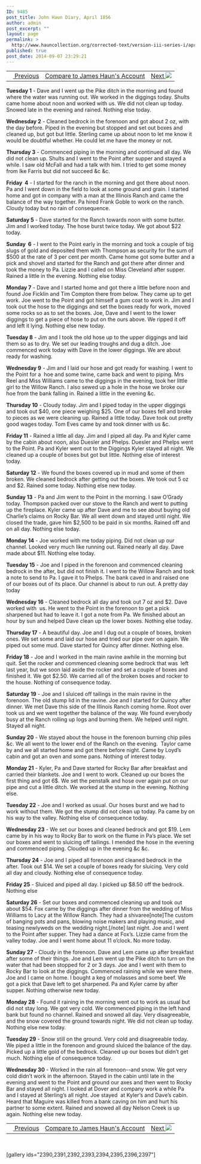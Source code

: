 ```yaml
---
ID: 9485
post_title: John Haun Diary, April 1856
author: admin
post_excerpt: ""
layout: page
permalink: >
  http://www.hauncollection.org/corrected-text/version-iii-series-i/april-1856-2/
published: true
post_date: 2014-09-07 23:29:21
---
```

<table style="width: 100%;">
<tbody>
<tr>
<td><a title="March 1856" href="http://www.hauncollection.org/version-3/version-iii-series-i/march-1856-2/"><img src="https://lh3.googleusercontent.com/-EFJpxxNiPNw/VqgtWBCZrMI/AAAAAAAAAFU/WfY4lPFWWkg/s800-Ic42/Soeb-Plain-Arrows-8-10px.png" alt="" width="10" height="10" /> Previous</a></td>
<td style="text-align: center;"><a title="James Haun April 1856" href="http://www.hauncollection.org/version-3/version-iii-series-i/april-1856/">Compare to James Haun's Account</a></td>
<td style="text-align: right;"><a title="May 1856" href="http://www.hauncollection.org/version-3/version-iii-series-i/may-1856-2/">Next <img src="https://lh3.googleusercontent.com/-67k0cYlpXHw/VqgtWKz1MXI/AAAAAAAAAFU/k9PW_Piyurk/s800-Ic42/Soeb-Plain-Arrows-5-10px.png" /></a></td>
</tr>
</tbody>
</table>
<strong>Tuesday 1</strong> - Dave and I went up the Pike ditch in the morning and found where the water was running out. We worked in the diggings today. Shults came home about noon and worked with us. We did not clean up today. Snowed late in the evening and rained. Nothing else today.

<strong>Wednesday 2</strong> - Cleaned bedrock in the forenoon and got about 2 oz, with the day before. Piped in the evening but stopped and set out boxes and cleaned up, but got but little. Sterling came up about noon to let me know it would be doubtful whether. He could let me have the money or not.

<strong>Thursday 3</strong> - Commenced piping in the morning and continued all day. We did not clean up. Shults and I went to the Point after supper and stayed a while. I saw old McFall and had a talk with him. I tried to get some money from Ike Farris but did not succeed &amp;c &amp;c.

<strong>Friday  4</strong> - I started for the ranch in the morning and got there about noon. Pa and I went down in the field to look at some ground and grain. I started home and got in company with a man at the Illinois Ranch and came the balance of the way together. Pa hired Frank Goble to work on the ranch. Cloudy today but no rain of consequence.

<strong>Saturday 5</strong> - Dave started for the Ranch towards noon with some butter. Jim and I worked today. The hose burst twice today. We got about $22 today.

<strong>Sunday  6</strong> - I went to the Point early in the morning and took a couple of big slugs of gold and deposited them with Thompson as security for the sum of $500 at the rate of 3 per cent per month. Came home got some butter and a pick and shovel and started for the Ranch and got there after dinner and took the money to Pa. Lizzie and I called on Miss Cleveland after supper. Rained a little in the evening. Nothing else today.

<strong>Monday 7</strong> - Dave and I started home and got there a little before noon and found Joe Ficklin and Tim Compton there from below. They came up to get work. Joe went to the Point and got himself a gum coat to work in. Jim and I took out the hose to the diggings and set the boxes ready for work, moved some rocks so as to set the boxes. Joe, Dave and I went to the lower diggings to get a piece of hose to put on the ours above. We ripped it off and left it lying. Nothing else new today.

<strong>Tuesday 8</strong> - Jim and I took the old hose up to the upper diggings and laid them so as to dry. We set our leading troughs and dug a ditch. Joe commenced work today with Dave in the lower diggings. We are about ready for washing.

<strong>Wednesday 9</strong> - Jim and I laid our hose and got ready for washing. I went to the Point for a  hoe and some twine, came back and went to piping. Mrs Reel and Miss Williams came to the diggings in the evening, took her little girl to the Willow Ranch. I also sewed up a hole in the hose we broke our hoe from the bank falling in. Rained a little in the evening &amp;c.

<strong>Thursday 10</strong> - Cloudy today. Jim and I piped today in the upper diggings and took out $40, one piece weighing $25. One of our boxes fell and broke to pieces as we were cleaning up. Rained a little today. Dave took out pretty good wages today. Tom Eves came by and took dinner with us &amp;c.

<strong>Friday 11</strong> - Rained a little all day. Jim and I piped all day. Pa and Kyler came by the cabin about noon, also Duesler and Phelps. Duesler and Phelps went to the Point. Pa and Kyler went out to the Diggings Kyler stayed all night. We cleaned up a couple of boxes but got but little. Nothing else of interest today.

<strong>Saturday 12</strong> - We found the boxes covered up in mud and some of them broken. We cleaned bedrock after getting out the boxes. We took out 5 oz and $2. Rained some today. Nothing else new today.

<strong>Sunday 13</strong> - Pa and Jim went to the Point in the morning. I saw O’Grady today. Thompson packed over our stove to the Ranch and went to putting up the fireplace. Kyler came up after Dave and me to see about buying old Charlie’s claims on Rocky Bar. We all went down and stayed until night. We closed the trade, gave him $2,500 to be paid in six months. Rained off and on all day. Nothing else today.

<strong>Monday 14</strong> - Joe worked with me today piping. Did not clean up our channel. Looked very much like running out. Rained nearly all day. Dave made about $11. Nothing else today.

<strong>Tuesday 15</strong> - Joe and I piped in the forenoon and commenced cleaning bedrock in the after, but did not finish it. I went to the Willow Ranch and took a note to send to Pa. I gave it to Phelps. The bank caved in and raised one of our boxes out of its place. Our channel is about to run out. A pretty day today

<strong>Wednesday 16</strong> - Cleaned bedrock all day and took out 7 oz and $2. Dave worked with  us. He went to the Point in the forenoon to get a pick sharpened but had to leave it. I got a note from Pa. We finished about an hour by sun and helped Dave clean up the lower boxes. Nothing else today.

<strong>Thursday 17</strong> - A beautiful day. Joe and I dug out a couple of boxes, broken ones. We set some and laid our hose and tried our pipe over on again. We piped out some mud. Dave started for Quincy after dinner. Nothing else.

<strong>Friday 18</strong> - Joe and I worked in the main ravine awhile in the morning but quit. Set the rocker and commenced cleaning some bedrock that was  left last year, but we soon laid aside the rocker and set a couple of boxes and finished it. We got $2.50. We carried all of the broken boxes and rocker to the house. Nothing of consequence today.

<strong>Saturday 19</strong> - Joe and I sluiced off tailings in the main ravine in the forenoon. The old stump lid in the ravine. Joe and I started for Quincy after dinner. We met Dave this side of the Illinois Ranch coming home. Root over took us and we went together the balance of the way. We found everybody busy at the Ranch rolling up logs and burning them. We helped until night. Stayed all night.

<strong>Sunday 20</strong> - We stayed about the house in the forenoon burning chip piles &amp;c. We all went to the lower end of the Ranch on the evening.  Taylor came by and we all started home and got there before night. Came by Loyd’s cabin and got an oven and some pans. Nothing of interest today.

<strong>Monday 21</strong> - Kyler, Pa and Dave started for Rocky Bar after breakfast and carried their blankets. Joe and I went to work. Cleaned up our boxes the first thing and got 6$. We set the penstalk and hose over again put on our pipe and cut a little ditch. We worked at the stump in the evening. Nothing else.

<strong>Tuesday 22</strong> - Joe and I worked as usual. Our hoses burst and we had to work without them. We got the stump did not clean up today. Pa came by on his way to the valley. Nothing else of consequence today.

<strong>Wednesday 23</strong> - We set our boxes and cleaned bedrock and got $19. Lem came by in his way to Rocky Bar to work on the flume in Pa’s place. We set our boxes and went to sluicing off tailings. I mended the hose in the evening and commenced piping. Clouded up in the evening &amp;c &amp;c.

<strong>Thursday 24</strong> - Joe and I piped all forenoon and cleaned bedrock in the after. Took out $14. We set a couple of boxes ready for sluicing. Very cold all day and cloudy. Nothing else of consequence today.

<strong>Friday 25</strong> - Sluiced and piped all day. I picked up $8.50 off the bedrock. Nothing else

<strong>Saturday 26</strong> - Set our boxes and commenced cleaning up and took out about $54. Fox came by the diggings after dinner from the wedding of Miss Williams to Lacy at the Willow Ranch. They had a shivaree[note]The custom of banging pots and pans, blowing noise makers and playing music, and teasing newlyweds on the wedding night.[/note] last night. Joe and I went to the Point after supper. They had a dance at Fox’s. Lizzie came from the valley today. Joe and I went home about 11 o’clock. No more today.

<strong>Sunday 27</strong> - Cloudy in the forenoon. Dave and Lem came up after breakfast after some of their things. Joe and Lem went up the Pike ditch to turn on the water that had been stopped for 2 or 3 days. Joe and I went with them to Rocky Bar to look at the diggings. Commenced raining while we were there. Joe and I came on home. I bought a keg of molasses and some beef. We got a pick that Dave left to get sharpened. Pa and Kyler came by after supper. Nothing otherwise new today.

<strong>Monday 28</strong> - Found it raining in the morning went out to work as usual but did not stay long. We got very cold. We commenced piping in the left hand bank but found no channel. Rained and snowed all day. Very disagreeable, and the snow covered the ground towards night. We did not clean up today. Nothing else new today.

<strong>Tuesday 29</strong> - Snow still on the ground. Very cold and disagreeable today. We piped a little in the forenoon and ground sluiced the balance of the day. Picked up a little gold of the bedrock. Cleaned up our boxes but didn’t get much. Nothing else of consequence today.

<strong>Wednesday 30</strong> - Worked in the rain all forenoon--and snow. We got very cold didn’t work in the afternoon. Stayed in the cabin until late in the evening and went to the Point and ground our axes and then went to Rocky Bar and stayed all night. I looked at Dover and company work a while Pa and I stayed at Sterling’s all night. Joe stayed  at Kyler’s and Dave’s cabin. Heard that Maguire was killed from a bank caving on him and hurt his partner to some extent. Rained and snowed all day Nelson Creek is up again. Nothing else new today.
<table style="width: 100%;">
<tbody>
<tr>
<td><a title="March 1856" href="http://www.hauncollection.org/version-3/version-iii-series-i/march-1856-2/"><img src="https://lh3.googleusercontent.com/-EFJpxxNiPNw/VqgtWBCZrMI/AAAAAAAAAFU/WfY4lPFWWkg/s800-Ic42/Soeb-Plain-Arrows-8-10px.png" alt="" width="10" height="10" /> Previous</a></td>
<td style="text-align: center;"><a title="James Haun April 1856" href="http://www.hauncollection.org/version-3/version-iii-series-i/april-1856/">Compare to James Haun's Account</a></td>
<td style="text-align: right;"><a title="May 1856" href="http://www.hauncollection.org/version-3/version-iii-series-i/may-1856-2/">Next <img src="https://lh3.googleusercontent.com/-67k0cYlpXHw/VqgtWKz1MXI/AAAAAAAAAFU/k9PW_Piyurk/s800-Ic42/Soeb-Plain-Arrows-5-10px.png" /></a></td>
</tr>
</tbody>
</table>
&nbsp;

[gallery ids="2390,2391,2392,2393,2394,2395,2396,2397"]